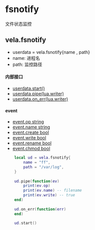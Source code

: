 # fsnotify
文件状态监控

## vela.fsnotify

- userdata = vela.fsnotify{name , path}
- name: 进程名
- path: 监控路径

#### 内部接口
- [userdata.start()]()
- [userdata.pipe(lua.writer)]()
- [userdata.on_err(lua.writer)]()

#### event
- [event.op string]()
- [event.name string]()
- [event.create bool]()
- [event.write bool]()
- [event.rename bool]()
- [event.chmod bool]()

```lua
    local ud = vela.fsnotify{
        name = "ff",
        path = "/var/log",
    }
    
    ud.pipe(function(ev)
        print(ev.op)
        print(ev.name) -- filename
        print(ev.write) -- true
    end)
    
    ud.on_err(function(err)
    end)

    ud.start()
```